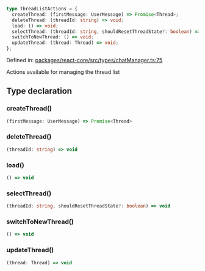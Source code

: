 ```ts
type ThreadListActions = {
  createThread: (firstMessage: UserMessage) => Promise<Thread>;
  deleteThread: (threadId: string) => void;
  load: () => void;
  selectThread: (threadId: string, shouldResetThreadState?: boolean) => void;
  switchToNewThread: () => void;
  updateThread: (thread: Thread) => void;
};
```

Defined in: [packages/react-core/src/types/chatManager.ts:75](https://github.com/thesysdev/crayon/blob/42bf9c916a4f4ba514db529a08f9461bfbbad8ca/js/packages/react-core/src/types/chatManager.ts#L75)

Actions available for managing the thread list

## Type declaration

### createThread()

```ts
(firstMessage: UserMessage) => Promise<Thread>
```

### deleteThread()

```ts
(threadId: string) => void
```

### load()

```ts
() => void
```

### selectThread()

```ts
(threadId: string, shouldResetThreadState?: boolean) => void
```

### switchToNewThread()

```ts
() => void
```

### updateThread()

```ts
(thread: Thread) => void
```
